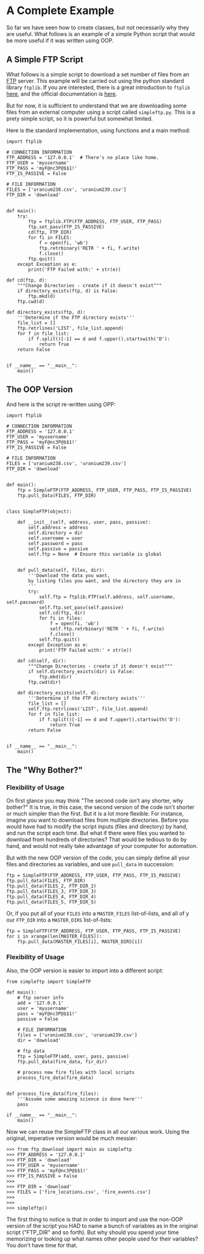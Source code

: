 # A Complete Example

So far we have seen how to create classes, but not necessarily why they are useful. What follows is an example of a simple Python script that would be more useful if it was written using OOP.

## A Simple FTP Script

What follows is a simple script to download a set number of files from an [FTP](https://en.wikipedia.org/wiki/File_Transfer_Protocol) server. This example will be carried out using the python standard library `ftplib`. If you are interested, there is a great introduction to `ftplib` [here](http://effbot.org/librarybook/ftplib.htm), and the official documentation is [here](https://docs.python.org/2/library/ftplib.html).

But for now, it is sufficient to understand that we are downloading some files from an external computer using a script called `simpleftp.py`. This is a prety simple script, so it is powerful but somewhat limited.

Here is the standard implementation, using functions and a main method:

    import ftplib
    
    # CONNECTION INFORMATION
    FTP_ADDRESS = '127.0.0.1'  # There's no place like home.
    FTP_USER = 'myusername'
    FTP_PASS = 'myF@nc3P@$$1!'
    FTP_IS_PASSIVE = False
    
    # FILE INFORMATION
    FILES = ['uranium238.csv', 'uranium239.csv']
    FTP_DIR = 'download'
    
    
    def main():
        try:
            ftp = ftplib.FTP(FTP_ADDRESS, FTP_USER, FTP_PASS)
            ftp.set_pasv(FTP_IS_PASSIVE)
            cd(ftp, FTP_DIR)
            for fi in FILES:
                f = open(fi, 'wb')
                ftp.retrbinary('RETR ' + fi, f.write)
                f.close()
            ftp.quit()
        except Exception as e:
            print('FTP Failed with:' + str(e))
    
    def cd(ftp, d):
        """Change Directories - create if it doesn't exist"""
        if directory_exists(ftp, d) is False:
            ftp.mkd(d)
        ftp.cwd(d)
    
    def directory_exists(ftp, d):
        '''Determine if the FTP directory exists'''
        file_list = []
        ftp.retrlines('LIST', file_list.append)
        for f in file_list:
            if f.split()[-1] == d and f.upper().startswith('D'):
                return True
        return False
    
    
    if __name__ == "__main__":
        main()

## The OOP Version

And here is the script re-written using OPP:

    import ftplib
    
    # CONNECTION INFORMATION
    FTP_ADDRESS = '127.0.0.1'
    FTP_USER = 'myusername'
    FTP_PASS = 'myF@nc3P@$$1!'
    FTP_IS_PASSIVE = False
    
    # FILE INFORMATION
    FILES = ['uranium238.csv', 'uranium239.csv']
    FTP_DIR = 'download'
    
    
    def main():
        ftp = SimpleFTP(FTP_ADDRESS, FTP_USER, FTP_PASS, FTP_IS_PASSIVE)
        ftp.pull_data(FILES, FTP_DIR)
        
    
    class SimpleFTP(object):
    
        def __init__(self, address, user, pass, passive):
            self.address = address
            self.directory = dir
            self.username = user
            self.password = pass
            self.passive = passive
            self.ftp = None  # Ensure this variable is global
        
        
        def pull_data(self, files, dir):
            '''Download the data you want,
            by listing files you want, and the directory they are in
            '''
            try:
                self.ftp = ftplib.FTP(self.address, self.username, self.password)
                self.ftp.set_pasv(self.passive)
                self.cd(ftp, dir)
                for fi in files:
                    f = open(fi, 'wb')
                    self.ftp.retrbinary('RETR ' + fi, f.write)
                    f.close()
                self.ftp.quit()
            except Exception as e:
                print('FTP Failed with:' + str(e))
    
        def cd(self, dir):
            """Change Directories - create if it doesn't exist"""
            if self.directory_exists(dir) is False:
                ftp.mkd(dir)
            ftp.cwd(dir)
    
        def directory_exists(self, d):
            '''Determine if the FTP directory exists'''
            file_list = []
            self.ftp.retrlines('LIST', file_list.append)
            for f in file_list:
                if f.split()[-1] == d and f.upper().startswith('D'):
                    return True
            return False
    
    
    if __name__ == "__main__":
        main()

## The "Why Bother?"

### Flexibility of Usage

On first glance you may think "The second code isn't any shorter, why bother?" It is true, in this case, the second version of the code isn't shorter or much simpler than the first. But it is a lot more flexible. For instance, imagine you want to download files from multiple directories. Before you would have had to modify the script inputs (files and directory) by hand, and run the script each time. But what if there were files you wanted to download from hundreds of directories? That would be tedious to do by hand, and would not really take advantage of your computer for automation.

But with the new OOP version of the code, you can simply define all your files and directories as variables, and use `pull_data` in succession:

    ftp = SimpleFTP(FTP_ADDRESS, FTP_USER, FTP_PASS, FTP_IS_PASSIVE)
    ftp.pull_data(FILES, FTP_DIR)
    ftp.pull_data(FILES_2, FTP_DIR_2)
    ftp.pull_data(FILES_3, FTP_DIR_3)
    ftp.pull_data(FILES_4, FTP_DIR_4)
    ftp.pull_data(FILES_5, FTP_DIR_5)

Or, if you put all of your `FILES` into a `MASTER_FILES` list-of-lists, and all of y our `FTP_DIR` into a `MASTER_DIRS` list-of-lists:

    ftp = SimpleFTP(FTP_ADDRESS, FTP_USER, FTP_PASS, FTP_IS_PASSIVE)
    for i in xrange(len(MASTER_FILES)):
        ftp.pull_data(MASTER_FILES[i], MASTER_DIRS[i])

### Flexibility of Usage

Also, the OOP version is easier to import into a different script:

    from simpleftp import SimpleFTP
    
    def main():
        # ftp server info
        add = '127.0.0.1'
        user = 'myusername'
        pass = 'myF@nc3P@$$1!'
        passive = False
    
        # FILE INFORMATION
        files = ['uranium238.csv', 'uranium239.csv']
        dir = 'download'
        
        # ftp data
        ftp = SimpleFTP(add, user, pass, passive)
        ftp.pull_data(fire_data, fir_dir)
        
        # process new fire files with local scripts
        process_fire_data(fire_data)
        
    
    def process_fire_data(fire_files):
        '''Assume some amazing science is done here'''
        pass
    
    if __name__ == "__main__":
        main()

Now we can reuse the SimpleFTP class in all our various work. Using the original, imperative version would be much messier:

    >>> from ftp_download import main as simpleftp
    >>> FTP_ADDRESS = '127.0.0.1'
    >>> FTP_DIR = 'download'
    >>> FTP_USER = 'myusername'
    >>> FTP_PASS = 'myF@nc3P@$$1!'
    >>> FTP_IS_PASSIVE = False
    >>> 
    >>> FTP_DIR = 'download'
    >>> FILES = ['fire_locations.csv', 'fire_events.csv']
    >>> 
    >>> 
    >>> simpleftp()

The first thing to notice is that in order to import and use the non-OOP version of the script you HAD to name a bunch of variables as in the original script ("FTP_DIR" and so forth). But why should you spend your time memorizing or looking up what names other people used for their variables? You don't have time for that.
